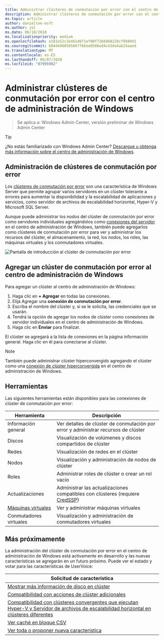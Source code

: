 ```yaml
---
title: Administrar clústeres de conmutación por error con el centro de administración de Windows
description: Administrar clústeres de conmutación por error con el centro de administración de Windows (proyecto Honolulu)
ms.topic: article
author: daniellee-msft
ms.author: jol
ms.date: 06/18/2018
ms.localizationpriority: medium
ms.openlocfilehash: e181e52c2e461d6f1ef00f72684b8228cf9889d1
ms.sourcegitcommit: 68444968565667f86ee0586ed4c43da4ab24aaed
ms.translationtype: MT
ms.contentlocale: es-ES
ms.lasthandoff: 08/07/2020
ms.locfileid: "87995982"
---
```

# <a name="manage-failover-clusters-with-windows-admin-center"></a>Administrar clústeres de conmutación por error con el centro de administración de Windows

>Se aplica a: Windows Admin Center, versión preliminar de Windows Admin Center

> [!Tip]
> ¿No estás familiarizado con Windows Admin Center?
> [Descargue u obtenga más información sobre el centro de administración de Windows](../overview.md).

## <a name="managing-failover-clusters"></a>Administración de clústeres de conmutación por error
Los [clústeres de conmutación por error](../../../failover-clustering/failover-clustering-overview.md) son una característica de Windows Server que permite agrupar varios servidores en un clúster tolerante a errores para aumentar la disponibilidad y la escalabilidad de aplicaciones y servicios, como servidor de archivos de escalabilidad horizontal, Hyper-V y Microsoft SQL Server.

Aunque puede administrar los nodos del clúster de conmutación por error como servidores individuales agregándolos como [conexiones del servidor](manage-servers.md) en el centro de administración de Windows, también puede agregarlos como clústeres de conmutación por error para ver y administrar los recursos del clúster, el almacenamiento, la red, los nodos, los roles, las máquinas virtuales y los conmutadores virtuales.

![Pantalla de introducción al clúster de conmutación por error](../media/manage-failover-clusters/fcm-overview.png)

## <a name="adding-a-failover-cluster-to-windows-admin-center"></a>Agregar un clúster de conmutación por error al centro de administración de Windows
Para agregar un clúster al centro de administración de Windows:

1. Haga clic en **+ Agregar** en todas las conexiones.
2. Elija Agregar una **conexión de conmutación por error**.
3. Escriba el nombre del clúster y, si se le solicita, las credenciales que se usarán.
4. Tendrá la opción de agregar los nodos de clúster como conexiones de servidor individuales en el centro de administración de Windows.
5. Haga clic en **Enviar** para finalizar.

El clúster se agregará a la lista de conexiones en la página información general. Haga clic en él para conectarse al clúster.

> [!NOTE]
> También puede administrar clúster hiperconvergido agregando el clúster como una [conexión de clúster hiperconvergida](manage-hyper-converged.md) en el centro de administración de Windows.

## <a name="tools"></a>Herramientas

Las siguientes herramientas están disponibles para las conexiones de clúster de conmutación por error:

| Herramienta | Descripción |
| ---- | ----------- |
| Información general | Ver detalles de clúster de conmutación por error y administrar recursos de clúster |
| Discos | Visualización de volúmenes y discos compartidos de clúster |
| Redes | Visualización de redes en el clúster |
| Nodos | Visualización y administración de nodos de clúster |
| Roles | Administrar roles de clúster o crear un rol vacío |
| Actualizaciones | Administrar las actualizaciones compatibles con clústeres (requiere [CredSSP](../understand/faq.md#does-windows-admin-center-use-credssp)) |
| [Máquinas virtuales](manage-virtual-machines.md) | Ver y administrar máquinas virtuales |
| Conmutadores virtuales | Visualización y administración de conmutadores virtuales |

## <a name="more-coming"></a>Más próximamente

La administración del clúster de conmutación por error en el centro de administración de Windows está activamente en desarrollo y las nuevas características se agregarán en un futuro próximo. Puede ver el estado y votar para las características de UserVoice:

|Solicitud de característica|
|-------|
| [Mostrar más información de disco en clúster](https://windowsserver.uservoice.com/forums/295071-management-tools/suggestions/31740424--cluster-more-disk-info-in-failover-cluster-manag) |
| [Compatibilidad con acciones de clúster adicionales](https://windowsserver.uservoice.com/forums/295071-management-tools/suggestions/33558076--fcm-full-csv-management-cycle-in-one-place) |
| [Compatibilidad con clústeres convergentes que ejecutan Hyper-V y Servidor de archivos de escalabilidad horizontal en clústeres diferentes](https://windowsserver.uservoice.com/forums/295071-management-tools/suggestions/31729741--cluster-support-for-converged-architecture) |
| [Ver caché en bloque CSV](https://windowsserver.uservoice.com/forums/295071-management-tools/suggestions/31669477--cluster-csv-block-cache) |
| [Ver toda o proponer nueva característica](https://windowsserver.uservoice.com/forums/295071/filters/top?category_id=319162&query=%5Bcluster%5D) |